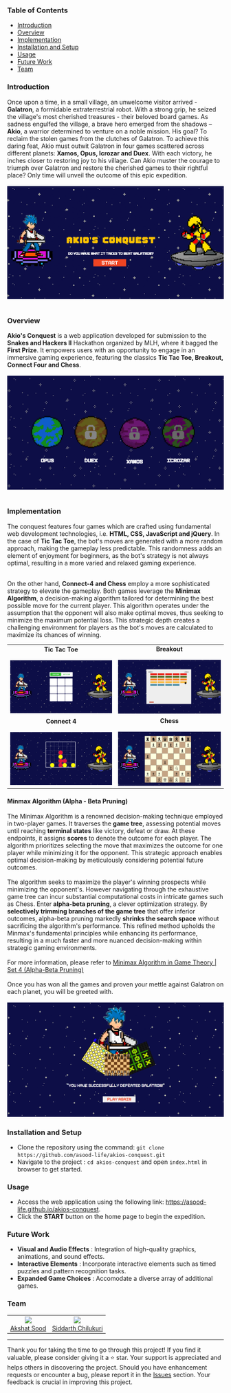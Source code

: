 <h3>Table of Contents</h3>
<ul>
    <li><a href="#introduction">Introduction</a></li>
    <li><a href="#overview">Overview</a></li>
    <li><a href="#implementation">Implementation</a></li>
    <li><a href="#installation-and-setup">Installation and Setup</a></li>
    <li><a href="#usage">Usage</a></li>
    <li><a href="#future-work">Future Work</a></li>
    <li><a href="#team">Team</a></li>
</ul>

<h3 id="introduction">Introduction</h3>
<div>
   Once upon a time, in a small village, an unwelcome visitor arrived - <b>Galatron</b>, a formidable extraterrestrial robot. With a strong grip, he seized the village's most cherished treasures - their beloved board games. As sadness engulfed the village, a brave hero emerged from the shadows – <b>Akio</b>, a warrior determined to venture on a noble mission. His goal? To reclaim the stolen games from the clutches of Galatron. To achieve this daring feat, Akio must outwit Galatron in four games scattered across different planets: <b>Xamos, Opus, Icrozar and Duex</b>. With each victory, he inches closer to restoring joy to his village. Can Akio muster the courage to triumph over Galatron and restore the cherished games to their rightful place? Only time will unveil the outcome of this epic expedition.
</div><br>

<table>
   <tr>
      <img src="./images/home-page.png">
   </tr>
</table>

<h3 id="overview">Overview</h3>
<b>Akio's Conquest</b> is a web application developed for submission to the <b>Snakes and Hackers II</b> Hackathon organized by MLH, where it bagged the <B>First Prize</b>. It empowers users with an opportunity to engage in an immersive gaming experience, featuring the classics <b>Tic Tac Toe, Breakout, Connect Four and Chess</b>.
<br><br>
<table>
   <tr>
      <img src="./images/planets-names.png">
   </tr>
</table>

<h3 id="implementation">Implementation</h3>
<div>
   The conquest features four games which are crafted using fundamental web development technologies, i.e. <b>HTML, CSS, JavaScript and jQuery</b>. In the case of <b>Tic Tac Toe</b>, the bot's moves are generated with a more random approach, making the gameplay less predictable. This randomness adds an element of enjoyment for beginners, as the bot's strategy is not always optimal, resulting in a more varied and relaxed gaming experience.<br><br>

   On the other hand, <b>Connect-4 and Chess</b> employ a more sophisticated strategy to elevate the gameplay. Both games leverage the <b>Minimax Algorithm</b>, a decision-making algorithm tailored for determining the best possible move for the current player. This algorithm operates under the assumption that the opponent will also make optimal moves, thus seeking to minimize the maximum potential loss. This strategic depth creates a challenging environment for players as the bot's moves are calculated to maximize its chances of winning.
</div>

<table>
   <tr>
      <td>
         <div align="center"><b>Tic Tac Toe</b></div>
         <br>
         <img src="./images/tic-tac-toe.png">
      </td>
      <td>
         <div align="center"><b>Breakout</b></div>
         <br>
         <img src="./images/breakout.png">
      </td>
   </tr>
   <tr>
      <td>
         <div align="center"><b>Connect 4</b></div>
         <br>
         <img src="./images/connect-4.png">
      </td>
      <td>
         <div align="center"><b>Chess</b></div>
         <br>
         <img src="./images/chess.png">
      </td>
   </tr>
</table>

<div>
   <h4>Minmax Algorithm (Alpha - Beta Pruning)</h4>
   <div>
      The Minimax Algorithm is a renowned decision-making technique employed in two-player games. It traverses the <b>game tree</b>, assessing potential moves until reaching <b>terminal states</b> like victory, defeat or draw. At these endpoints, it assigns <b>scores</b> to denote the outcome for each player. The algorithm prioritizes selecting the move that maximizes the outcome for one player while minimizing it for the opponent. This strategic approach enables optimal decision-making by meticulously considering potential future outcomes.
   </div>
   <br>
   <div>
      The algorithm seeks to maximize the player's winning prospects while minimizing the opponent's. However navigating through the exhaustive game tree can incur substantial computational costs in intricate games such as Chess. Enter <b>alpha-beta pruning</b>, a clever optimization strategy. By <b>selectively trimming branches of the game tree</b> that offer inferior outcomes, alpha-beta pruning markedly <b>shrinks the search space</b> without sacrificing the algorithm's performance. This refined method upholds the Minmax's fundamental principles while enhancing its performance, resulting in a much faster and more nuanced decision-making within strategic gaming environments.
   </div>
   <br>
   <div>
      For more information, please refer to <a href="https://www.geeksforgeeks.org/minimax-algorithm-in-game-theory-set-4-alpha-beta-pruning">Minimax Algorithm in Game Theory | Set 4 (Alpha-Beta Pruning)</a>
   </div>
</div>
<br>
<div>
   Once you has won all the games and proven your mettle against Galatron on each planet, you will be greeted with.<br><br>
</div>
<img src="./images/win-page.png">

<h3 id="installation-and-setup">Installation and Setup</h3>
<ul>
   <li>
      Clone the repository using the command:
      <code>git clone https://github.com/asood-life/akios-conquest.git</code>
   </li>
   <li>
      Navigate to the project : 
      <code>cd akios-conquest</code> and 
      open <code>index.html</code> in browser to get started.
   </li>
</ul>

<h3 id="usage">Usage</h3>
<ul>
   <li>Access the web application using the following link: <a href="https://asood-life.github.io/akios-conquest">https://asood-life.github.io/akios-conquest</a>.
   </li>
   <li>
      Click the <b>START</b> button on the home page to begin the expedition.
</ul>

<h3 id="future-work">Future Work</h3>
<ul>
   <li>
      <b> Visual and Audio Effects</b> : Integration of high-quality graphics, animations, and sound effects.
   </li>
   <li>
      <b>Interactive Elements</b> : Incorporate interactive elements such as timed puzzles and pattern recognition tasks.
   </li>
   <li>
      <b>Expanded Game Choices</b> : Accomodate a diverse array of additional games.
   </li>
</ul>

<h3 id="team">Team</h3>
<div>
    <table>
        <tr align="center">
            <td>
                <img width="100" src="https://avatars.githubusercontent.com/u/148894491?v=4"><br>
                <a href="https://github.com/asood-life">Akshat Sood</a>
            </td>
            <td>
                <img width="100" src="https://d112y698adiu2z.cloudfront.net/photos/production/user_photos/002/188/953/datas/profile.jpg"><br>
                <a href="https://github.com/asood-life">Siddarth Chilukuri</a>
            </td>
        </tr>
    </table>
</div>
<hr>
<div>
    Thank you for taking the time to go through this project! If you find it valuable, please consider giving it a ⭐ star. Your support is appreciated and helps others in discovering the project. Should you have enhancement requests or encounter a bug, please report it in the <a href="https://github.com/asood-life/akios-conquest/issues">Issues</a> section. Your feedback is crucial in improving this project.
</div>
